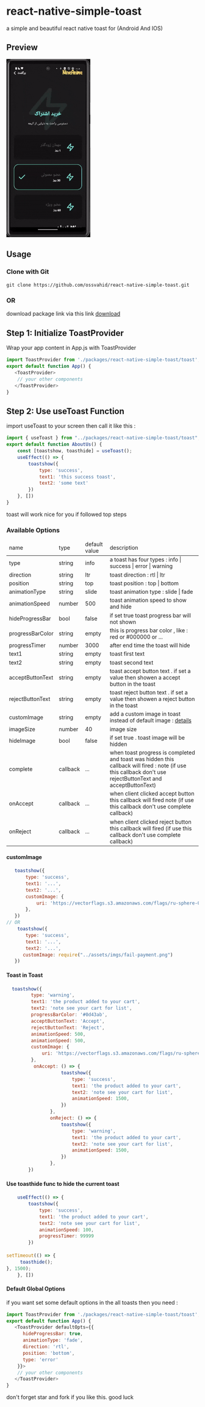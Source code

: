 # react-native-simple-toast
a simple and beautiful react native toast for (Android And IOS)

<h2>
 Preview
</h2>

<img width="220px" loading="lazy" src="./images/preview.gif">

<h2>
 Usage
</h2>
<h3>
 Clone with Git
</h3>

```
git clone https://github.com/ossvahid/react-native-simple-toast.git
```
<h3>
 OR
</h3>

download package link via this link 
<a href="https://github.com/ossvahid/react-native-simple-toast/archive/refs/heads/main.zip" target="_blank">
download
</a>

<h2>
Step 1: Initialize ToastProvider
</h2>
Wrap your app content in App.js with ToastProvider

```javascript
import ToastProvider from './packages/react-native-simple-toast/toast';
export default function App() {
   <ToastProvider>
    // your other components
   </ToastProvider>
}
```
<h2>
Step 2: Use useToast Function
</h2>
import useToast to your screen then call it like this :

```javascript
import { useToast } from "../packages/react-native-simple-toast/toast";
export default function AboutUs() {
    const [toastshow, toasthide] = useToast();
    useEffect(() => {
        toastshow({
            type: 'success',
            text1: 'this success toast',
            text2: 'some text'
        })
    }, [])
}
```
toast will work nice for you if followed top steps

<h3>
Available Options
</h3>
<table>
 <thead>
 <tr>
      <td>
      name
     </td>
         <td>
      type
     </td>
       <td>
      default value
     </td>
     <td>
      description
     </td>
 </tr>
 </thead>
 <tbody>
 <!-- item -->
  <tr>
  <td>
     type
     </td>
       <td>
     string
     </td>
      <td>
     info
     </td>
      <td>
     a toast has four types : info | success | error | warning
     </td>
   </tr>
    <!-- item -->
  <tr>
  <td>
     direction
     </td>
       <td>
     string
     </td>
      <td>
     ltr
     </td>
      <td>
      toast direction : rtl | ltr
     </td>
   </tr>
     <!-- item -->
  <tr>
  <td>
     position
     </td>
       <td>
     string
     </td>
      <td>
     top
     </td>
      <td>
      toast position : top | bottom
     </td>
   </tr>
    <!-- item -->
  <tr>
  <td>
     animationType
     </td>
       <td>
     string
     </td>
      <td>
     slide
     </td>
      <td>
      toast animation type : slide | fade
     </td>
   </tr>
 <!-- item -->
  <tr>
  <td>
     animationSpeed
     </td>
       <td>
     number
     </td>
      <td>
     500
     </td>
      <td>
      toast animation speed to show and hide
     </td>
   </tr>
     <!-- item -->
  <tr>
  <td>
     hideProgressBar
     </td>
       <td>
     bool
     </td>
      <td>
     false
     </td>
      <td>
      if set true toast progress bar will not shown
     </td>
   </tr>
     <!-- item -->
  <tr>
  <td>
     progressBarColor
     </td>
       <td>
     string
     </td>
      <td>
     empty
     </td>
      <td>
      this is progress bar color , like : red or #000000 or ...
     </td>
   </tr>
   <!-- item -->
  <tr>
  <td>
     progressTimer
     </td>
       <td>
     number
     </td>
      <td>
     3000
     </td>
      <td>
      after end time the toast will hide
     </td>
   </tr>
 <!-- item -->
  <tr>
  <td>
     text1
     </td>
       <td>
     string
     </td>
      <td>
     empty
     </td>
      <td>
      toast first text
     </td>
   </tr>
    <!-- item -->
  <tr>
  <td>
     text2
     </td>
       <td>
     string
     </td>
      <td>
     empty
     </td>
      <td>
      toast second text
     </td>
   </tr>
    <!-- item -->
  <tr>
  <td>
     acceptButtonText
     </td>
       <td>
     string
     </td>
      <td>
     empty
     </td>
      <td>
      toast accept button text . if set a value then showen a accept button in the toast
     </td>
   </tr>
  <!-- item -->
  <tr>
  <td>
     rejectButtonText
     </td>
       <td>
     string
     </td>
      <td>
     empty
     </td>
      <td>
      toast reject button text . if set a value then showen a reject button in the toast
     </td>
   </tr>
  <!-- item -->
  <tr>
  <td>
     customImage
     </td>
       <td>
     string
     </td>
      <td>
     empty
     </td>
      <td> 
      add a custom image in toast instead of default image : <a href="#customImage">details</a>
     </td>
   </tr>
     <!-- item -->
  <tr>
  <td>
     imageSize
     </td>
       <td>
     number
     </td>
      <td>
     40
     </td>
      <td>
       image size
     </td>
   </tr>
     <!-- item -->
  <tr>
  <td>
     hideImage
     </td>
       <td>
     bool
     </td>
      <td>
     false
     </td>
      <td>
      if set true . toast image will be hidden
     </td>
   </tr>
   <!-- item -->
  <tr>
  <td>
     complete
     </td>
       <td>
     callback
     </td>
      <td>
     ...
     </td>
      <td>
      when toast progress is completed and toast was hidden this callback will fired : note (if use this callback don't use rejectButtonText and acceptButtonText)
     </td>
   </tr>
    <!-- item -->
  <tr>
  <td>
     onAccept
     </td>
       <td>
     callback
     </td>
      <td>
     ...
     </td>
      <td> 
      when client clicked accept button this callback will fired note (if use this callback don't use complete callback)
     </td>
   </tr>
    <!-- item -->
  <tr>
  <td>
     onReject
     </td>
       <td>
     callback
     </td>
      <td>
     ...
     </td>
      <td>
      when client clicked reject button this callback will fired (if use this callback don't use complete callback)
     </td>
   </tr>
 </tbody>
</table>


<h4 id="#customImage">
customImage
</h4>

```js
   toastshow({
       type: 'success',
       text1: '...',
       text2: '...',
       customImage: {
           uri: 'https://vectorflags.s3.amazonaws.com/flags/ru-sphere-01.png'
       },
   })
// OR 
    toastshow({
       type: 'success',
       text1: '...',
       text2: '...',
      customImage: require("../assets/imgs/fail-payment.png")
   })
````

<h4>
Toast in Toast
</h4>

````js
  toastshow({
         type: 'warning',
         text1: 'the product added to your cart',
         text2: 'note see your cart for list',
         progressBarColor: '#0d43ab',
         acceptButtonText: 'Accept',
         rejectButtonText: 'Reject',
         animationSpeed: 500,
         animationSpeed: 500,
         customImage: {
             uri: 'https://vectorflags.s3.amazonaws.com/flags/ru-sphere-01.png'
         },
          onAccept: () => {
                    toastshow({
                        type: 'success',
                        text1: 'the product added to your cart',
                        text2: 'note see your cart for list',
                        animationSpeed: 1500,
                    })
                },
                onReject: () => {
                    toastshow({
                        type: 'warning',
                        text1: 'the product added to your cart',
                        text2: 'note see your cart for list',
                        animationSpeed: 1500,
                    })
                },
        })
````

<h4>
Use toasthide func to hide the current toast
</h4>

````js
    useEffect(() => {
        toastshow({
            type: 'success',
            text1: 'the product added to your cart',
            text2: 'note see your cart for list',
            animationSpeed: 100,
            progressTimer: 99999
        })

setTimeout(() => {
     toasthide();
}, 1500);
    }, [])
````

<h4>
Default Global Options
</h4>

if you want set some default options in the all toasts then you need : 


````javascript
import ToastProvider from './packages/react-native-simple-toast/toast';
export default function App() {
   <ToastProvider defaultOpts={{
      hideProgressBar: true,
      animationType: 'fade',
      direction: 'rtl',
      position: 'bottom',
      type: 'error'
    }}>
    // your other components
   </ToastProvider>
}
````

<p>
don't forget star and fork if you like this. good luck
</p>